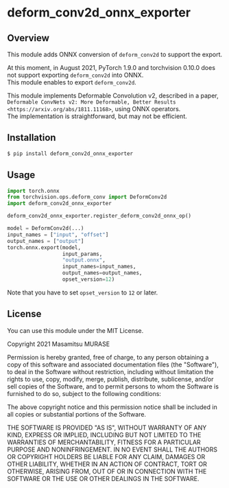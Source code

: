 # deform_conv2d_onnx_exporter

## Overview

This module adds ONNX conversion of `deform_conv2d` to support the export.

At this moment, in August 2021, PyTorch 1.9.0 and torchvision 0.10.0 does not support exporting `deform_conv2d` into ONNX.  
This module enables to export `deform_conv2d`.

This module implements Deformable Convolution v2, described in a paper, `Deformable ConvNets v2: More Deformable, Better Results <https://arxiv.org/abs/1811.11168>`, using ONNX operators.  
The implementation is straightforward, but may not be efficient.

## Installation

```sh
$ pip install deform_conv2d_onnx_exporter
```

## Usage

```python
import torch.onnx
from torchvision.ops.deform_conv import DeformConv2d
import deform_conv2d_onnx_exporter

deform_conv2d_onnx_exporter.register_deform_conv2d_onnx_op()

model = DeformConv2d(...)
input_names = ["input", "offset"]
output_names = ["output"]
torch.onnx.export(model,
                  input_params,
                  "output.onnx",
                  input_names=input_names,
                  output_names=output_names,
                  opset_version=12)
```

Note that you have to set `opset_version` to `12` or later.

## License

You can use this module under the MIT License.

Copyright 2021 Masamitsu MURASE

Permission is hereby granted, free of charge, to any person obtaining a copy of this software and associated documentation files (the "Software"), to deal in the Software without restriction, including without limitation the rights to use, copy, modify, merge, publish, distribute, sublicense, and/or sell copies of the Software, and to permit persons to whom the Software is furnished to do so, subject to the following conditions:

The above copyright notice and this permission notice shall be included in all copies or substantial portions of the Software.

THE SOFTWARE IS PROVIDED "AS IS", WITHOUT WARRANTY OF ANY KIND, EXPRESS OR IMPLIED, INCLUDING BUT NOT LIMITED TO THE WARRANTIES OF MERCHANTABILITY, FITNESS FOR A PARTICULAR PURPOSE AND NONINFRINGEMENT. IN NO EVENT SHALL THE AUTHORS OR COPYRIGHT HOLDERS BE LIABLE FOR ANY CLAIM, DAMAGES OR OTHER LIABILITY, WHETHER IN AN ACTION OF CONTRACT, TORT OR OTHERWISE, ARISING FROM, OUT OF OR IN CONNECTION WITH THE SOFTWARE OR THE USE OR OTHER DEALINGS IN THE SOFTWARE.
